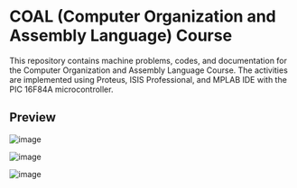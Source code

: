 # COAL (Computer Organization and Assembly Language) Course
This repository contains machine problems, codes, and documentation for the Computer Organization and Assembly Language Course. The activities are implemented using Proteus, ISIS Professional, and MPLAB IDE with the PIC 16F84A microcontroller.

## Preview 

![image](https://github.com/Jewel-Anne/COAL-course/assets/72534490/0d03a105-4f2a-4049-8632-ebedbcea7de6)

![image](https://github.com/Jewel-Anne/COAL-course/assets/72534490/bc3722b2-2306-48f0-ac85-781d4752f9e9)

![image](https://github.com/Jewel-Anne/COAL-course/assets/72534490/7e4df34d-ee94-4480-8804-8ae153792f88)


